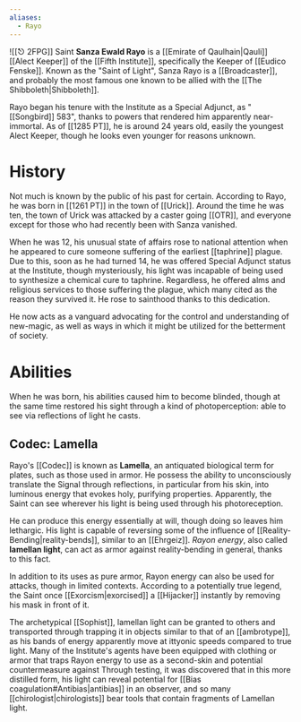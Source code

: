 ```yaml
---
aliases:
  - Rayo
---
```

![[⎋ 2FPG]]
Saint **Sanza Ewald Rayo** is a [[Emirate of Qaulhain|Qauli]] [[Alect Keeper]] of the [[Fifth Institute]], specifically the Keeper of [[Eudico Fenske]]. Known as the "Saint of Light", Sanza Rayo is a [[Broadcaster]], and probably the most famous one known to be allied with the [[The Shibboleth|Shibboleth]].

Rayo began his tenure with the Institute as a Special Adjunct, as "[[Songbird]] 583", thanks to powers that rendered him apparently near-immortal. As of [[1285 PT]], he is around 24 years old, easily the youngest Alect Keeper, though he looks even younger for reasons unknown.

# History
Not much is known by the public of his past for certain. According to Rayo, he was born in [[1261 PT]] in the town of [[Urick]]. Around the time he was ten, the town of Urick was attacked by a caster going [[OTR]], and everyone except for those who had recently been with Sanza vanished.

When he was 12, his unusual state of affairs rose to national attention when he appeared to cure someone suffering of the earliest [[taphrine]] plague. Due to this, soon as he had turned 14, he was offered Special Adjunct status at the Institute, though mysteriously, his light was incapable of being used to synthesize a chemical cure to taphrine. Regardless, he offered alms and religious services to those suffering the plague, which many cited as the reason they survived it. He rose to sainthood thanks to this dedication.

He now acts as a vanguard advocating for the control and understanding of new-magic, as well as ways in which it might be utilized for the betterment of society.

# Abilities
When he was born, his abilities caused him to become blinded, though at the same time restored his sight through a kind of photoperception: able to see via reflections of light he casts.

## Codec: Lamella
Rayo's [[Codec]] is known as **Lamella**, an antiquated biological term for plates, such as those used in armor. He possess the ability to unconsciously translate the Signal through reflections, in particular from his skin, into luminous energy that evokes holy, purifying properties.  Apparently, the Saint can see wherever his light is being used through his photoreception.


He can produce this energy essentially at will, though doing so leaves him lethargic. His light is capable of reversing some of the influence of [[Reality-Bending|reality-bends]], similar to an [[Ehrgeiz]]. *Rayon energy*, also called **lamellan light**, can act as armor against reality-bending in general, thanks to this fact. 

In addition to its uses as pure armor, Rayon energy can also be used for attacks, though in limited contexts. According to a potentially true legend, the Saint once [[Exorcism|exorcised]] a [[Hijacker]] instantly by removing his mask in front of it.

The archetypical [[Sophist]], lamellan light can be granted to others and transported through trapping it in objects similar to that of an [[ambrotype]], as his bands of energy apparently move at ittyonic speeds compared to true light. Many of the Institute's agents have been equipped with clothing or armor that traps Rayon energy to use as a second-skin and potential countermeasure against  Through testing, it was discovered that in this more distilled form, his light can reveal potential for [[Bias coagulation#Antibias|antibias]] in an observer, and so many [[chirologist|chirologists]] bear tools that contain fragments of Lamellan light.

